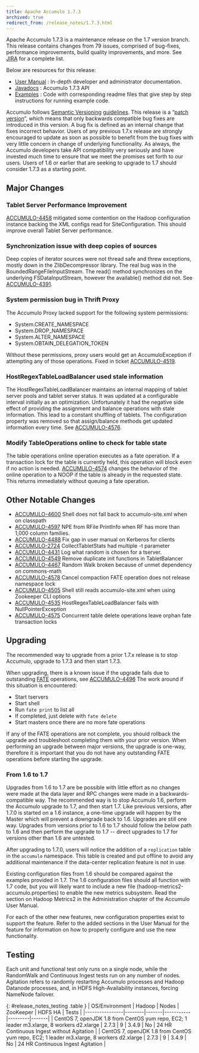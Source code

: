 ```yaml
---
title: Apache Accumulo 1.7.3
archived: true
redirect_from: /release_notes/1.7.3.html
---
```


Apache Accumulo 1.7.3 is a maintenance release on the 1.7 version branch. This release contains changes from 79 issues, comprised of bug-fixes, 
performance improvements, build quality improvements, and more. See  
[JIRA][JIRA_173] for a complete list.

Below are resources for this release:

* [User Manual][user_manual] : In-depth developer and administrator documentation.
* [Javadocs][javadoc]  : Accumulo 1.7.3 API
* [Examples][examples] : Code with corresponding readme files that give step by step instructions for running example code.

Accumulo follows [Semantic Versioning][semver] [guidelines][guidelines].  This release is a 
“[patch version][patch_version]”, which  means that only backwards compatible bug fixes are introduced in this version. A bug fix is defined as 
an internal change that fixes incorrect behavior. Users of any previous 1.7.x release are strongly encouraged to update as soon as possible to benefit from the 
bug fixes with very little concern in change of underlying functionality.  As always, the Accumulo developers take API compatibility very seriously 
and have invested much time to ensure that we meet the promises set forth to our users. Users of 1.6 or earlier that are seeking to upgrade to 1.7 should 
consider 1.7.3 as a starting point.

## Major Changes

### Tablet Server Performance Improvement

[ACCUMULO-4458] mitigated some contention on the Hadoop configuration instance backing the XML configs 
read for SiteConfiguration. This should improve overall Tablet Server performance.

### Synchronization issue with deep copies of sources

Deep copies of iterator sources were not thread safe and threw exceptions, mostly down in the ZlibDecompressor library. The real bug was in the 
BoundedRangeFileInputStream. The read() method synchronizes on the underlying FSDataInputStream, however the available() method did not. 
See [ACCUMULO-4391].

### System permission bug in Thrift Proxy

The Accumulo Proxy lacked support for the following system permissions:

* System.CREATE_NAMESPACE
* System.DROP_NAMESPACE
* System.ALTER_NAMESPACE
* System.OBTAIN_DELEGATION_TOKEN

Without these permissions, proxy users would get an AccumuloException if attempting
any of those operations.  Fixed in ticket [ACCUMULO-4519].

### HostRegexTableLoadBalancer used stale information

The HostRegexTableLoadBalancer maintains an internal mapping of tablet server pools and tablet server status. It was updated at a configurable interval 
initially as an optimization. Unfortunately it had the negative side effect of providing the assignment and balance operations with stale information. 
This lead to a constant shuffling of tablets. The configuration property was removed so that assign/balance methods get updated information every time. 
See [ACCUMULO-4576].

### Modify TableOperations online to check for table state

The table operations online operation executes as a fate operation. If a transaction lock for the table is currently held, this operation will block even 
if no action is needed. [ACCUMULO-4574] changes the behavior of the online operation to a NOOP if the 
table is already in the requested state. This returns immediately without queuing a fate operation.

## Other Notable Changes

* [ACCUMULO-4600] Shell does not fall back to accumulo-site.xml when on classpath
* [ACCUMULO-4597] NPE from RFile PrintInfo when RF has more than 1,000 column families.
* [ACCUMULO-4488] Fix gap in user manual on Kerberos for clients
* [ACCUMULO-2724] CollectTabletStats had multiple -t parameter
* [ACCUMULO-4431] Log what random is chosen for a tserver.
* [ACCUMULO-4549] Remove duplicate init functions in TabletBalancer
* [ACCUMULO-4467] Random Walk broken because of unmet dependency on commons-math
* [ACCUMULO-4578] Cancel compaction FATE operation does not release namespace lock
* [ACCUMULO-4505] Shell still reads accumulo-site.xml when using Zookeeper CLI options
* [ACCUMULO-4535] HostRegexTableLoadBalancer fails with NullPointerException
* [ACCUMULO-4575] Concurrent table delete operations leave orphan fate transaction locks

## Upgrading

The recommended way to upgrade from a prior 1.7.x release is to stop Accumulo, upgrade to 1.7.3 and then start 1.7.3. 

When upgrading, there is a known issue if the upgrade fails due to outstanding [FATE]
operations, see [ACCUMULO-4496] The work around if this situation is encountered:
    
* Start tservers
* Start shell
* Run `fate print` to list all
* If completed, just delete with `fate delete`
* Start masters once there are no more fate operations

If any of the FATE operations are not complete, you should rollback the upgrade and troubleshoot completing them with your prior version. 
When performing an upgrade between major versions, the upgrade is one-way, therefore it is important that you do not have any outstanding 
FATE operations before starting the upgrade.

### From 1.6 to 1.7

Upgrades from 1.6 to 1.7 are be possible with little effort as no changes were made at the data layer and RPC changes
were made in a backwards-compatible way. The recommended way is to stop Accumulo 1.6, perform the Accumulo upgrade to
1.7, and then start 1.7. Like previous versions, after 1.7.0 is started on a 1.6 instance, a one-time upgrade will
happen by the Master which will prevent a downgrade back to 1.6. Upgrades are still one way. Upgrades from versions
prior to 1.6 to 1.7 should follow the below path to 1.6 and then perform the upgrade to 1.7 -- direct upgrades to 1.7
for versions other than 1.6 are untested.

After upgrading to 1.7.0, users will notice the addition of a `replication` table in the `accumulo` namespace. This
table is created and put offline to avoid any additional maintenance if the data-center replication feature is not
in use.

Existing configuration files from 1.6 should be compared against the examples provided in 1.7. The 1.6 configuration
files should all function with 1.7 code, but you will likely want to include a new file (hadoop-metrics2-accumulo.properties)
to enable the new metrics subsystem. Read the section on Hadoop Metrics2 in the Administration chapter of the Accumulo User Manual.

For each of the other new features, new configuration properties exist to support the feature. Refer to the added
sections in the User Manual for the feature for information on how to properly configure and use the new functionality.
    
## Testing

Each unit and functional test only runs on a single node, while the RandomWalk and Continuous Ingest tests run on any number of nodes. Agitation refers to randomly restarting Accumulo processes and Hadoop Datanode processes, and, in HDFS High-Availability instances, forcing NameNode failover.

{: #release_notes_testing .table }
| OS/Environment | Hadoop | Nodes | ZooKeeper | HDFS HA | Tests |
|----------------|--------|-------|-----------|---------|-------|
| CentOS 7, openJDK 1.8 from CentOS yum repo, EC2; 1 leader m3.xlarge, 8 workers d2.xlarge | 2.7.3 | 9 | 3.4.9 | No | 24 HR Continuous Ingest without Agitation |
| CentOS 7, openJDK 1.8 from CentOS yum repo, EC2; 1 leader m3.xlarge, 8 workers d2.xlarge | 2.7.3 | 9 | 3.4.9 | No | 24 HR Continuous Ingest Agitation |

[JIRA_173]: https://issues.apache.org/jira/secure/ReleaseNote.jspa?projectId=12312121&version=12335841
[user_manual]: https://accumulo.apache.org/1.7/accumulo_user_manual.html
[javadoc]: https://accumulo.apache.org/1.7/apidocs/
[examples]: https://accumulo.apache.org/1.7/examples/
[semver]: http://semver.org/
[guidelines]: https://github.com/apache/accumulo/blob/rel/1.7.3/README.md#api
[patch_version]: http://semver.org/#spec-item-6
[ACCUMULO-4458]: https://issues.apache.org/jira/browse/ACCUMULO-4458
[ACCUMULO-4391]: https://issues.apache.org/jira/browse/ACCUMULO-4391
[ACCUMULO-4519]: https://issues.apache.org/jira/browse/ACCUMULO-4519
[ACCUMULO-4576]: https://issues.apache.org/jira/browse/ACCUMULO-4576
[ACCUMULO-4574]: https://issues.apache.org/jira/browse/ACCUMULO-4574
[ACCUMULO-4600]: https://issues.apache.org/jira/browse/ACCUMULO-4600
[ACCUMULO-4597]: https://issues.apache.org/jira/browse/ACCUMULO-4597
[ACCUMULO-4488]: https://issues.apache.org/jira/browse/ACCUMULO-4488
[ACCUMULO-2724]: https://issues.apache.org/jira/browse/ACCUMULO-2724
[ACCUMULO-4431]: https://issues.apache.org/jira/browse/ACCUMULO-4431
[ACCUMULO-4549]: https://issues.apache.org/jira/browse/ACCUMULO-4549
[ACCUMULO-4467]: https://issues.apache.org/jira/browse/ACCUMULO-4467
[ACCUMULO-4578]: https://issues.apache.org/jira/browse/ACCUMULO-4578
[ACCUMULO-4505]: https://issues.apache.org/jira/browse/ACCUMULO-4505
[ACCUMULO-4535]: https://issues.apache.org/jira/browse/ACCUMULO-4535
[ACCUMULO-4575]: https://issues.apache.org/jira/browse/ACCUMULO-4575
[FATE]: https://accumulo.apache.org/1.7/accumulo_user_manual.html#_fault_tolerant_executor_fate
[ACCUMULO-4496]: https://issues.apache.org/jira/browse/ACCUMULO-4496
